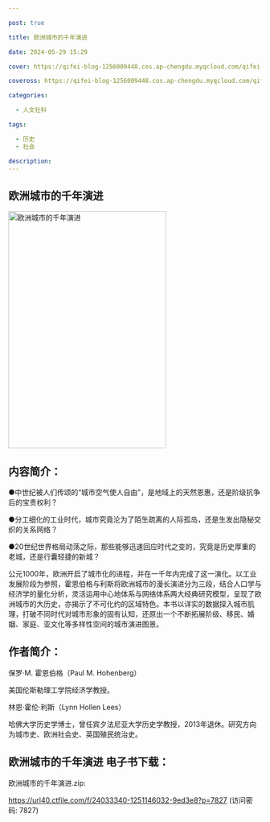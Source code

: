 ```yaml
---

post: true

title: 欧洲城市的千年演进

date: 2024-05-29 15:29

cover: https://qifei-blog-1256009448.cos.ap-chengdu.myqcloud.com/qifei-blog/6589471ac458853aefd4c24a.jpg

coveross: https://qifei-blog-1256009448.cos.ap-chengdu.myqcloud.com/qifei-blog/6589471ac458853aefd4c24a.jpg

categories:

  - 人文社科

tags:

  - 历史
  - 社会

description:
---
```


## 欧洲城市的千年演进
<img alt="欧洲城市的千年演进 " class="aligncenter loaded" data-was-processed="true" decoding="async" fetchpriority="high" height="471" src="https://qifei-blog-1256009448.cos.ap-chengdu.myqcloud.com/qifei-blog/6589471ac458853aefd4c24a.jpg " style="cursor: zoom-in;" width="314"/>

## 内容简介：

●中世纪被人们传颂的“城市空气使人自由”，是地域上的天然恩惠，还是阶级抗争后的宝贵权利？

●分工细化的工业时代，城市究竟沦为了陌生疏离的人际孤岛，还是生发出隐秘交织的关系网络？

●20世纪世界格局动荡之际，那些能够迅速回应时代之变的，究竟是历史厚重的老城，还是行囊轻捷的新城？

公元1000年，欧洲开启了城市化的进程，并在一千年内完成了这一演化。以工业发展阶段为参照，霍恩伯格与利斯将欧洲城市的漫长演进分为三段，结合人口学与经济学的量化分析，灵活运用中心地体系与网络体系两大经典研究模型，呈现了欧洲城市的大历史，亦揭示了不可化约的区域特色。本书以详实的数据探入城市肌理，打破不同时代对城市形象的固有认知，还原出一个不断拓展阶级、移民、婚姻、家庭、亚文化等多样性空间的城市演进图景。

## 作者简介：

保罗·M. 霍恩伯格（Paul M. Hohenberg）

美国伦斯勒理工学院经济学教授。

林恩·霍伦·利斯（Lynn Hollen Lees）

哈佛大学历史学博士，曾任宾夕法尼亚大学历史学教授，2013年退休。研究方向为城市史、欧洲社会史、英国殖民统治史。

## 欧洲城市的千年演进 电子书下载：

欧洲城市的千年演进.zip: 

https://url40.ctfile.com/f/24033340-1251146032-9ed3e8?p=7827 (访问密码: 7827)
